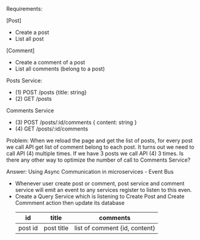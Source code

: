 Requirements:

[Post]
- Create a post
- List all post

[Comment]
- Create a comment of a post
- List all comments (belong to a post)

Posts Service:
- (1) POST /posts {title: string}
- (2) GET  /posts

Comments Service
- (3) POST /posts/:id/comments { content: string }
- (4) GET  /posts/:id/comments

Problem: When we reload the page and get the list of posts, for every post we call API get list of comment belong to each post.
It turns out we need to call API (4) multiple times. If we have 3 posts we call API (4) 3 times. Is there any other way to optimize the number of call to Comments Service?

Answer: Using Async Communication in microservices - Event Bus
- Whenever user create post or comment, post service and comment service will emit an event to any services register to listen to this even.
- Create a Query Service which is listening to Create Post and Create Commment action then update its database
    <table>
        <thead>
            <tr>
                <th>id</th>
                <th>title</th>
                <th>comments</th>
            </tr>
        </thead>
        <tbody>
            <tr>
                <td>post id</td>
                <td>post title</td>
                <td>list of comment {id, content}</td>
            </tr>
        </tbody>
    </table>